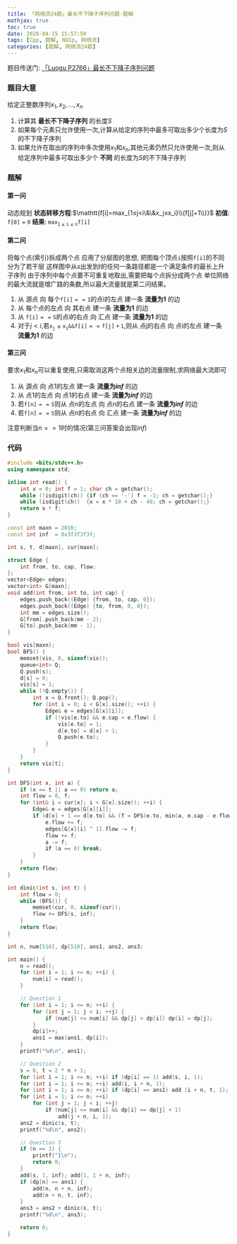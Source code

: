 ```yaml
---
title: 「网络流24题」最长不下降子序列问题-题解
mathjax: true
toc: true
date: 2020-04-15 15:57:59
tags: [Cpp, 题解, NOIp, 网络流]
categories: [题解, 网络流24题]
---
```


题目传送门: [「Luogu P2766」最长不下降子序列问题](https://www.luogu.com.cn/problem/P2766)

<!--more-->

### 题目大意
给定正整数序列$x_1, x_2, ..., x_n$ 
1. 计算其 __最长不下降子序列__ 的长度$S$
2. 如果每个元素只允许使用一次,计算从给定的序列中最多可取出多少个长度为$S$的不下降子序列
3. 如果允许在取出的序列中多次使用$x_1$和$x_n$,其他元素仍然只允许使用一次,则从给定序列中最多可取出多少个 __不同__ 的长度为$S$的不下降子序列

### 题解
#### 第一问
动态规划
__状态转移方程__:$\mathtt{f[i]=max_{1≤j<i\&\&x_j≤x_i}\\{f[j]+1\\}}$
__初值__: $\mathtt{f[0]=0}$
__结果__: $\mathtt{max_{1\leq i\leq n}f[i]}$

#### 第二问
将每个点(索引)拆成两个点
应用了分层图的思想, 把图每个顶点$\mathtt{i}$按照$\mathtt{f[i]}$的不同分为了若干层
这样图中从$s$出发到$t$的任何一条路径都是一个满足条件的最长上升子序列
由于序列中每个点要不可重复地取出,需要把每个点拆分成两个点
单位网络的最大流就是增广路的条数,所以最大流量就是第二问结果。

1. 从 源点 向 每个$\mathtt{f[i]==1}$的点i的左点 建一条 __流量为1__ 的边
2. 从 每个点的左点 向 其右点 建一条 __流量为1__ 的边
3. 从 $\mathtt{f[i]==S}$的点i的右点 向 汇点 建一条 __流量为1__ 的边
4. 对于$j<i$,若$\mathtt{x_j\leq x_i \&\& f[i] == f[j] + 1}$,则从 点j的右点 向 点i的左点 建一条 __流量为1__ 的边

#### 第三问
要求$x_1$和$x_n$可以重复使用,只需取消这两个点相关边的流量限制,求网络最大流即可

1. 从 源点 向 点1的左点 建一条 __流量为$inf$__ 的边
2. 从 点1的左点 向 点1的右点 建一条 __流量为$inf$__ 的边
3. 若$\mathtt{f[n]==S}$则从 点n的左点 向 点n的右点 建一条 __流量为$inf$__ 的边
3. 若$\mathtt{f[n]==S}$则从 点n的右点 向 汇点 建一条 __流量为$inf$__ 的边

注意判断当$n==1$时的情况(第三问答案会出现$inf$)

### 代码
```cpp
#include <bits/stdc++.h>
using namespace std;

inline int read() {
    int x = 0; int f = 1; char ch = getchar();
    while (!isdigit(ch)) {if (ch == '-') f = -1; ch = getchar();}
    while (isdigit(ch))  {x = x * 10 + ch - 48; ch = getchar();}
    return x * f;
}

const int maxn = 2010;
const int inf  = 0x3f3f3f3f;

int s, t, d[maxn], cur[maxn];

struct Edge {
    int from, to, cap, flow;
};
vector<Edge> edges;
vector<int> G[maxn];
void add(int from, int to, int cap) {
    edges.push_back((Edge) {from, to, cap, 0});
    edges.push_back((Edge) {to, from, 0, 0});
    int mm = edges.size();
    G[from].push_back(mm - 2);
    G[to].push_back(mm - 1);
}

bool vis[maxn];
bool BFS() {
    memset(vis, 0, sizeof(vis));
    queue<int> Q;
    Q.push(s);
    d[s] = 0;
    vis[s] = 1;
    while (!Q.empty()) {
        int x = Q.front(); Q.pop();
        for (int i = 0; i < G[x].size(); ++i) {
            Edge& e = edges[G[x][i]];
            if (!vis[e.to] && e.cap > e.flow) {
                vis[e.to] = 1;
                d[e.to] = d[x] + 1;
                Q.push(e.to);
            }
        }
    }
    return vis[t];
}

int DFS(int x, int a) {
    if (x == t || a == 0) return a;
    int flow = 0, f;
    for (int& i = cur[x]; i < G[x].size(); ++i) {
        Edge& e = edges[G[x][i]];
        if (d[x] + 1 == d[e.to] && (f = DFS(e.to, min(a, e.cap - e.flow))) > 0) {
            e.flow += f;
            edges[G[x][i] ^ 1].flow -= f;
            flow += f;
            a -= f;
            if (a == 0) break;
        }
    }
    return flow;
}

int dinic(int s, int t) {
    int flow = 0;
    while (BFS()) {
        memset(cur, 0, sizeof(cur));
        flow += DFS(s, inf);
    }
    return flow;
}

int n, num[510], dp[510], ans1, ans2, ans3; 

int main() {
    n = read();
    for (int i = 1; i <= n; ++i) {
        num[i] = read();
    }

    // Question 1
    for (int i = 1; i <= n; ++i) {
        for (int j = 1; j < i; ++j) {
            if (num[j] <= num[i] && dp[j] > dp[i]) dp[i] = dp[j];
        }
        dp[i]++;
        ans1 = max(ans1, dp[i]);
    }
    printf("%d\n", ans1);

    // Question 2
    s = 0, t = 2 * n + 1;
    for (int i = 1; i <= n; ++i) if (dp[i] == 1) add(s, i, 1);
    for (int i = 1; i <= n; ++i) add(i, i + n, 1);
    for (int i = 1; i <= n; ++i) if (dp[i] == ans1) add (i + n, t, 1);
    for (int i = 1; i <= n; ++i) 
        for (int j = 1; j < i; ++j) 
            if (num[j] <= num[i] && dp[i] == dp[j] + 1)
                add(j + n, i, 1);
    ans2 = dinic(s, t);
    printf("%d\n", ans2);

    // Question 3
    if (n == 1) {
        printf("1\n");
        return 0;
    }
    add(s, 1, inf); add(1, 1 + n, inf);
    if (dp[n] == ans1) {
        add(n, n + n, inf);
        add(n + n, t, inf);
    }
    ans3 = ans2 + dinic(s, t);
    printf("%d\n", ans3);

    return 0;
}
```
